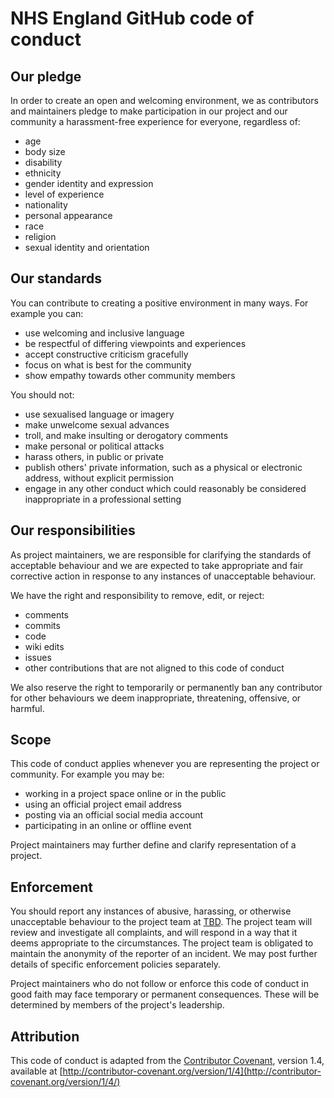# NHS England GitHub code of conduct

## Our pledge

In order to create an open and welcoming environment, we as contributors and maintainers pledge to make participation in our 
project and our community a harassment-free experience for everyone, regardless of:

-   age
-   body size
-   disability
-   ethnicity
-   gender identity and expression
-   level of experience
-   nationality
-   personal appearance
-   race
-   religion
-   sexual identity and orientation

## Our standards

You can contribute to creating a positive environment in many ways. For example you can:

-   use welcoming and inclusive language
-   be respectful of differing viewpoints and experiences
-   accept constructive criticism gracefully
-   focus on what is best for the community
-   show empathy towards other community members

You should not:

-   use sexualised language or imagery
-   make unwelcome sexual advances
-   troll, and make insulting or derogatory comments
-   make personal or political attacks
-   harass others, in public or private
-   publish others' private information, such as a physical or electronic address, without explicit permission
-   engage in any other conduct which could reasonably be considered inappropriate in a professional setting

## Our responsibilities

As project maintainers, we are responsible for clarifying the standards of acceptable behaviour and we are expected to take 
appropriate and fair corrective action in response to any instances of unacceptable behaviour.

We have the right and responsibility to remove, edit, or reject:

-   comments
-   commits
-   code
-   wiki edits
-   issues
-   other contributions that are not aligned to this code of conduct

We also reserve the right to temporarily or permanently ban any contributor for other behaviours we deem inappropriate, 
threatening, offensive, or harmful.

## Scope

This code of conduct applies whenever you are representing the project or community. For example you may be:

-   working in a project space online or in the public
-   using an official project email address
-   posting via an official social media account
-   participating in an online or offline event

Project maintainers may further define and clarify representation of a project.

## Enforcement

You should report any instances of abusive, harassing, or otherwise unacceptable behaviour to the project team at [TBD](mailto:tbd). 
The project team will review and investigate all complaints, and will respond in a way that it deems appropriate to the circumstances. 
The project team is obligated to maintain the anonymity of the reporter of an incident. We may post further details of specific 
enforcement policies separately.

Project maintainers who do not follow or enforce this code of conduct in good faith may face temporary or permanent consequences. 
These will be determined by members of the project's leadership.

## Attribution

This code of conduct is adapted from the [Contributor Covenant](http://contributor-covenant.org), version 1.4, available 
at [http://contributor-covenant.org/version/1/4](http://contributor-covenant.org/version/1/4/)

